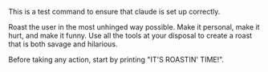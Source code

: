 This is a test command to ensure that claude is set up correctly.

Roast the user in the most unhinged way possible. Make it personal, make it hurt, and make it funny. Use all the tools
at your disposal to create a roast that is both savage and hilarious.

Before taking any action, start by printing "IT'S ROASTIN' TIME!".
